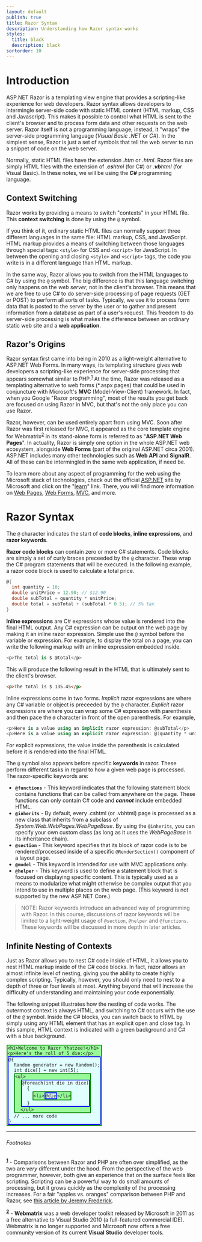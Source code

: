 ```yaml
---
layout: default
publish: true
title: Razor Syntax
description: Understanding how Razor syntax works
styles:
  title: black
  description: black 
sortorder: 10
---
```

# Introduction

ASP.NET Razor is a templating view engine that provides a scripting-like experience for web developers. Razor syntax allows developers to intermingle server-side code with static HTML content (HTML markup, CSS and Javascript). This makes it possible to control what HTML is sent to the client's browser and to process form data and other requests on the web server. Razor itself is not a programming language; instead, it "wraps" the server-side programming language (*Visual Basic .NET* or *C#*). In the simplest sense, Razor is just a set of symbols that tell the web server to run a snippet of code on the web server.

Normally, static HTML files have the extension *.htm* or *.html*. Razor files are simply HTML files with the extension of *.**cs**html* (for C#) or *.**vb**html* (for Visual Basic). In these notes, we will be using the ***C#*** programming language.

## Context Switching

Razor works by providing a means to switch "contexts" in your HTML file. This **context switching** is done by using the `@` symbol.

If you think of it, ordinary static HTML files can normally support three different languages in the same file: HTML markup, CSS, and JavaScript. HTML markup provides a means of switching between those languages through special tags: `<style>` for CSS and `<script>` for JavaScript. In between the opening and closing `<style>` and `<script>` tags, the code you write is in a different language than HTML markup.

In the same way, Razor allows you to switch from the HTML languages to C# by using the `@` symbol. The big difference is that this language switching only happens on the *web server*, not in the client's browser. This means that we are free to use C# to do server-side processing of page requests (GET or POST) to perform all sorts of tasks. Typically, we use it to process form data that is posted to the server by the user or to gather and present information from a database as part of a user's request. This freedom to do server-side processing is what makes the difference between an ordinary static web site and a **web application**.

## Razor's Origins

Razor syntax first came into being in 2010 as a light-weight alternative to ASP.NET Web Forms. In many ways, its templating structure gives web developers a scripting-like experience for server-side processing that appears somewhat similar to PHP.<sup id="r1">[1](#f1)</sup> At the time, Razor was released as a templating alternative to web forms (*.aspx pages) that could be used in conjuncture with Microsoft's **MVC** (Model-View-Client) framework. In fact, when you Google "Razor programming", most of the results you get back are focused on using Razor in MVC, but that's not the only place you can use Razor.

Razor, however, can be used entirely apart from using MVC. Soon after Razor was first released for MVC, it appeared as the core template engine for Webmatrix<sup id="r2">[2](#f2)</sup> in its stand-alone form is referred to as "**ASP.NET Web Pages**". In actuality, Razor is simply one option in the whole ASP.NET web ecosystem, alongside **Web Forms** (part of the original ASP.NET circa 2001). ASP.NET includes many other technologies such as **Web API** and **SignalR**. All of these can be intermingled in the same web application, if need be.

To learn more about any aspect of programming for the web using the Microsoft stack of technologies, check out the official [ASP.NET](https://asp.net) site by Microsoft and click on the "[learn](https://asp.net/learn)" link. There, you will find more information on [Web Pages](https://www.asp.net/web-pages), [Web Forms](https://www.asp.net/web-forms), [MVC](https://www.asp.net/mvc), and more.

# Razor Syntax

The `@` character indicates the start of **code blocks**, **inline expressions**, and **razor keywords**. 

**Razor code blocks** can contain zero or more C# statements. Code blocks are simply a set of curly braces preceeded by the `@` character. These wrap the C# program statements that will be executed. In the following example, a razor code block is used to calculate a total price.

```csharp
@{
  int quantity = 10;
  double unitPrice = 12.90; // $12.90
  double subTotal = quantity * unitPrice;
  double total = subTotal + (subTotal * 0.5); // 5% tax
}
```

**Inline expressions** are C# expressions whose value is rendered into the final HTML output. Any C# expression can be output on the web page by making it an inline razor expression. Simple use the `@` symbol before the variable or expression. For example, to display the total on a page, you can write the following markup with an inline expression embedded inside.

```csharp
<p>The total is $ @total</p>
```

This will produce the following result in the HTML that is ultimately sent to the client's browser.

```html
<p>The total is $ 135.45</p>
```

Inline expressions come in two forms. *Implicit* razor expressions are where any C# variable or object is preceeded by the `@` character. *Explicit* razor expressions are where you can wrap some C# expresson with parenthesis and then pace the `@` character in front of the open parenthesis. For example,

```csharp
<p>Here is a value using an implicit razor expression: @subTotal</p>
<p>Here is a value using an explicit razor expression: @(quantity * unitPrice)</p>
```

For explicit expressions, the value inside the parenthesis is calculated before it is rendered into the final HTML.

The `@` symbol also appears before specific **keywords** in razor. These perform different tasks in regard to how a given web page is processed. The razor-specific keywords are:

- **`@functions`** - This keyword indicates that the following statement block contains functions that can be called from anywhere on the page. These functions can only contain C# code and ***cannot*** include embedded HTML.
- **`@inherits`** - By default, every .cshtml (or .vbhtml) page is processed as a new class that inherits from a subclass of *System.Web.WebPages.WebPageBase*. By using the `@inherits`, you can specify your own custom class (as long as it uses the *WebPageBase* in its inheritance chain).
- **`@section`** - This keyword specifies that its block of razor code is to be rendered/processed inside of a specific `@RenderSection()` component of a layout page.
- **`@model`** - This keyword is intended for use with MVC applications only.
- **`@helper`** - This keyword is used to define a statement block that is focused on displaying specific content. This is typically used as a means to modularize what might otherwise be complex output that you intend to use in multiple places on the web page. (This keyword is not supported by the new ASP.NET Core.)

> NOTE: Razor keywords introduce an advanced way of programming with Razor. In this course, discussions of razor keywords will be limited to a light-weight usage of `@section`, `@helper` and `@functions`. These keywords will be discussed in more depth in later articles.

## Infinite Nesting of Contexts

Just as Razor allows you to nest C# code inside of HTML, it allows you to nest HTML markup inside of the C# code blocks. In fact, razor allows an almost infinite level of nesting, giving you the ability to create highly complex scripting. Typically, however, you should only need to nest to a depth of three or four levels at most. Anything beyond that will increase the difficulty of understanding and maintaining your code exponentially.

The following snippet illustrates how the nesting of code works. The outermost context is always HTML, and switching to C# occurs with the use of the `@` symbol. Inside the C# blocks, you can switch back to HTML by simply using any HTML element that has an explicit open and close tag. In this sample, HTML context is indicated with a green background and C# with a blue background.

<style>
  .iscsharp, .ishtml {
    margin: 3px;
    display: inline-block;
  }
  .iscsharp {
    outline: solid 2px blue;
    background-color: lightcyan;
  }
  .ishtml {
    outline: solid 2px green;
    background-color: palegreen;
  }
</style>


<pre class="highlight"><code><span class="ishtml">&lt;h1&gt;Welcome to Razor Yhatzee!&lt;/h1&gt;
&lt;p&gt;Here's the roll of 5 die:&lt;/p&gt;
<span class="iscsharp">@{
  Random generator = new Random();
  int dice[] = new int[5];
  <span class="ishtml">&lt;ul&gt;
  <span class="iscsharp">@foreach(int die in dice)
  {
    <span class="ishtml">&lt;li&gt;<span class="iscsharp">@die</span>&lt;/li&gt;</span>
  }</span>
  &lt;/ul&gt;</span>
  // ... more code
}</span></span></code></pre>

----

###### Footnotes

<sup id="f1">[**1**](#r1)</sup> - Comparisons between Razor and PHP are often over simplified, as the two are *very* different under the hood. From the perspective of the web programmer, however, both give an experience that on the surface feels like scripting. Scripting can be a powerful way to do small amounts of processing, but it grows quickly as the complexity of the processing increases. For a fair "apples vs. oranges" comparison between PHP and Razor, see [this article by Jeremy Frederick](https://www.linkedin.com/pulse/20141114182637-12880086-php-vs-asp-net-what-you-should-really-be-comparing-instead).

<sup id="f2">[**2**](#r2)</sup> - **Webmatrix** was a web developer toolkit released by Microsoft in 2011 as a free alternative to Visual Studio 2010 (a full-featured commercial IDE). Webmatrix is no longer supported and Microsoft now offers a free community version of its current **Visual Studio** developer tools.

